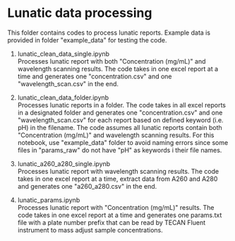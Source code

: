 # Lunatic data processing
This folder contains codes to process lunatic reports. Example data is provided in folder "example_data" for testing the code.

1. lunatic_clean_data_single.ipynb <br>
Processes lunatic report with both "Concentration (mg/mL)" and wavelength scanning results. The code takes in one excel report at a time and generates one "concentration.csv" and one "wavelength_scan.csv" in the end. 

2. lunatic_clean_data_folder.ipynb <br>
Processes lunatic reports in a folder. The code takes in all excel reports in a designated folder and generates one "concentration.csv" and one "wavelength_scan.csv" for each report based on defined keyword (i.e. pH) in the filename. The code assumes all lunatic reports contain both "Concentration (mg/mL)" and wavelength scanning results. For this notebook, use "example_data" folder to avoid naming errors since some files in "params_raw" do not have "pH" as keywords i their file names. 

3. lunatic_a260_a280_single.ipynb <br>
Processes lunatic report with wavelength scanning results. The code takes in one excel report at a time, extract data from A260 and A280 and generates one "a260_a280.csv" in the end. 

4. lunatic_params.ipynb <br>
Processes lunatic report with "Concentration (mg/mL)" results. The code takes in one excel report at a time and generates one params.txt file with a plate number prefix that can be read by TECAN Fluent instrument to mass adjust sample concentrations. 
